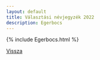 ```yaml
---
layout: default
title: Választási névjegyzék 2022
description: Egerbocs
---
```


{% include Egerbocs.html %}

[Vissza](./)